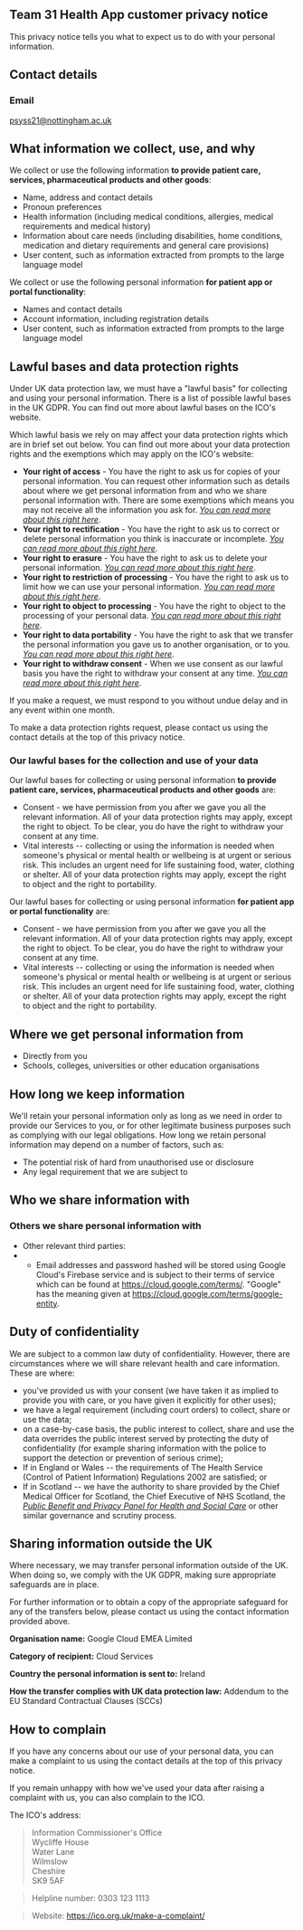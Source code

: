 ## Team 31 Health App customer privacy notice

This privacy notice tells you what to expect us to do with your personal
information.

## Contact details

### Email

psyss21@nottingham.ac.uk

## What information we collect, use, and why

We collect or use the following information **to provide patient care,
services, pharmaceutical products and other goods**:

- Name, address and contact details
- Pronoun preferences
- Health information (including medical conditions, allergies, medical
  requirements and medical history)
- Information about care needs (including disabilities, home conditions,
  medication and dietary requirements and general care provisions)
- User content, such as information extracted from prompts to the large
  language model

We collect or use the following personal information **for patient app
or portal functionality**:

- Names and contact details
- Account information, including registration details
- User content, such as information extracted from prompts to the large
  language model

## Lawful bases and data protection rights

Under UK data protection law, we must have a "lawful basis" for
collecting and using your personal information. There is a list of
possible lawful bases in the UK GDPR. You can find out more about lawful
bases on the ICO's website.

Which lawful basis we rely on may affect your data protection rights
which are in brief set out below. You can find out more about your data
protection rights and the exemptions which may apply on the ICO's
website:

- **Your right of access** - You have the right to ask us for copies of your personal information. You can request other information such as details about where we get personal information from and who we share personal information with. There are some exemptions which means you may not receive all the information you ask for. [*You can read more about this right here*](https://ico.org.uk/for-organisations/advice-for-small-organisations/create-your-own-privacy-notice/your-data-protection-rights/#roa).
- **Your right to rectification** - You have the right to ask us to correct or delete personal information you think is inaccurate or incomplete. [*You can read more about this right here*](https://ico.org.uk/for-organisations/advice-for-small-organisations/create-your-own-privacy-notice/your-data-protection-rights/#rtr).
- **Your right to erasure** - You have the right to ask us to delete your personal information. [*You can read more about this right here*](https://ico.org.uk/for-organisations/advice-for-small-organisations/create-your-own-privacy-notice/your-data-protection-rights/#rte).
- **Your right to restriction of processing** - You have the right to ask us to limit how we can use your personal information. [*You can read more about this right here*](https://ico.org.uk/for-organisations/advice-for-small-organisations/create-your-own-privacy-notice/your-data-protection-rights/#rtrop).
- **Your right to object to processing** - You have the right to object to the processing of your personal data. [*You can read more about this right here*](https://ico.org.uk/for-organisations/advice-for-small-organisations/create-your-own-privacy-notice/your-data-protection-rights/#rto).
- **Your right to data portability** - You have the right to ask that we transfer the personal information you gave us to another organisation, or to you. [*You can read more about this right here*](https://ico.org.uk/for-organisations/advice-for-small-organisations/create-your-own-privacy-notice/your-data-protection-rights/#rtdp).
- **Your right to withdraw consent** - When we use consent as our lawful basis you have the right to withdraw your consent at any time. [*You can read more about this right here*](https://ico.org.uk/for-organisations/advice-for-small-organisations/create-your-own-privacy-notice/your-data-protection-rights/#rtwc).

If you make a request, we must respond to you without undue delay and in any event within one month.

To make a data protection rights request, please contact us using the contact details at the top of this privacy notice.

### Our lawful bases for the collection and use of your data

Our lawful bases for collecting or using personal information **to provide patient care, services, pharmaceutical products and other goods** are:

- Consent - we have permission from you after we gave you all the relevant information. All of your data protection rights may apply, except the right to object. To be clear, you do have the right to withdraw your consent at any time.
- Vital interests -- collecting or using the information is needed when someone's physical or mental health or wellbeing is at urgent or serious risk. This includes an urgent need for life sustaining food, water, clothing or shelter. All of your data protection rights may apply, except the right to object and the right to portability.

Our lawful bases for collecting or using personal information **for patient app or portal functionality** are:

- Consent - we have permission from you after we gave you all the relevant information. All of your data protection rights may apply, except the right to object. To be clear, you do have the right to withdraw your consent at any time.
- Vital interests -- collecting or using the information is needed when someone's physical or mental health or wellbeing is at urgent or serious risk. This includes an urgent need for life sustaining food, water, clothing or shelter. All of your data protection rights may apply, except the right to object and the right to portability.

## Where we get personal information from

- Directly from you
- Schools, colleges, universities or other education organisations

## How long we keep information

We'll retain your personal information only as long as we need in order to provide our Services to you, or for other legitimate business purposes such as complying with our legal obligations. How long we retain personal information may depend on a number of factors, such as:

- The potential risk of hard from unauthorised use or disclosure
- Any legal requirement that we are subject to

## Who we share information with

### Others we share personal information with

- Other relevant third parties:
- - Email addresses and password hashed will be stored using Google Cloud's Firebase service and is subject to their terms of service which can be found at https://cloud.google.com/terms/. \"Google\" has the meaning given at https://cloud.google.com/terms/google-entity.

## Duty of confidentiality

We are subject to a common law duty of confidentiality. However, there are circumstances where we will share relevant health and care information. These are where:

- you've provided us with your consent (we have taken it as implied to provide you with care, or you have given it explicitly for other uses);
- we have a legal requirement (including court orders) to collect, share or use the data;
- on a case-by-case basis, the public interest to collect, share and use the data overrides the public interest served by protecting the duty of confidentiality (for example sharing information with the police to support the detection or prevention of serious crime);
- If in England or Wales -- the requirements of The Health Service (Control of Patient Information) Regulations 2002 are satisfied; or
- If in Scotland -- we have the authority to share provided by the Chief Medical Officer for Scotland, the Chief Executive of NHS Scotland, the [*Public Benefit and Privacy Panel for Health and Social Care*](https://eur03.safelinks.protection.outlook.com/?url=https%3A%2F%2Fwww.informationgovernance.scot.nhs.uk%2Fpbpphsc%2F&data=05|02|Sharice.Griffiths%40ico.org.uk|feed70f88eea46e825fa08dc48e56353|501293238fab4000adc1c4cfebfa21e6|0|0|638465397245676897|Unknown|TWFpbGZsb3d8eyJWIjoiMC4wLjAwMDAiLCJQIjoiV2luMzIiLCJBTiI6Ik1haWwiLCJXVCI6Mn0%3D|0|||&sdata=mga0Vhe9Dbw9%2BpCYtgyW%2F1BIRZ3kiOCFk8lh9zFJjDY%3D&reserved=0) or other similar governance and scrutiny process.

## Sharing information outside the UK

Where necessary, we may transfer personal information outside of the UK. When doing so, we comply with the UK GDPR, making sure appropriate safeguards are in place.

For further information or to obtain a copy of the appropriate safeguard for any of the transfers below, please contact us using the contact information provided above.

**Organisation name:** Google Cloud EMEA Limited

**Category of recipient:** Cloud Services

**Country the personal information is sent to:** Ireland

**How the transfer complies with UK data protection law:** Addendum to the EU Standard Contractual Clauses (SCCs)

## How to complain

If you have any concerns about our use of your personal data, you can make a complaint to us using the contact details at the top of this privacy notice.

If you remain unhappy with how we've used your data after raising a complaint with us, you can also complain to the ICO.

The ICO's address:

> Information Commissioner's Office\
> Wycliffe House\
> Water Lane\
> Wilmslow\
> Cheshire\
> SK9 5AF

> Helpline number: 0303 123 1113

> Website:
> https://ico.org.uk/make-a-complaint/
